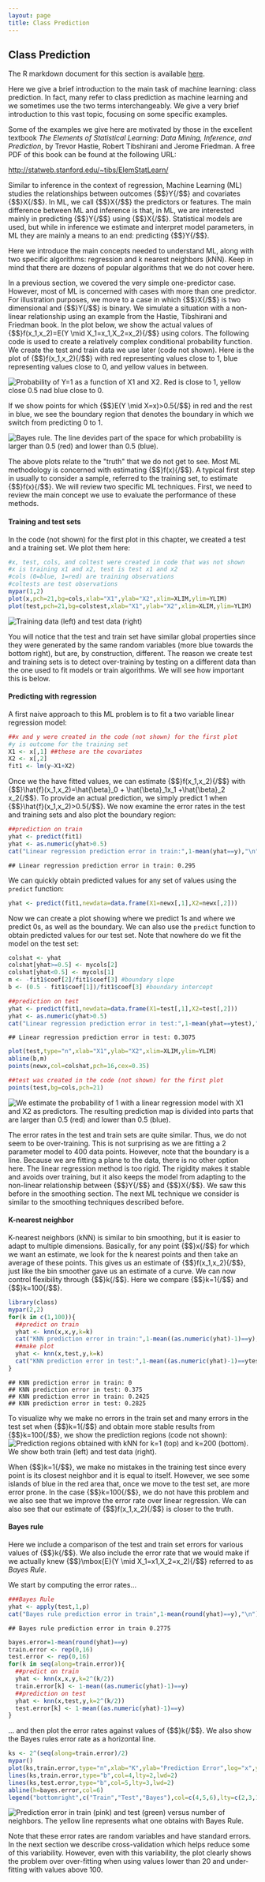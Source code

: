 ```yaml
---
layout: page
title: Class Prediction
---
```



## Class Prediction

The R markdown document for this section is available [here](https://github.com/genomicsclass/labs/tree/master/ml/machine_learning.Rmd).

Here we give a brief introduction to the main task of machine learning:
class prediction. In fact, many refer to class prediction as machine
learning and we sometimes use the two terms interchangeably. We give a very brief introduction to this vast topic, focusing on some specific examples.

Some of the examples we give here are motivated by those in the excellent
textbook *The Elements of Statistical Learning: Data Mining, Inference, and
Prediction*, by Trevor Hastie, Robert Tibshirani and Jerome Friedman. A
free PDF of this book can be found at the following URL: 

<http://statweb.stanford.edu/~tibs/ElemStatLearn/>

Similar to inference in the context of regression, Machine Learning (ML) studies the relationships between outcomes {$$}Y{/$$} and covariates {$$}X{/$$}. In ML, we call {$$}X{/$$} the predictors or features. The main difference between ML and inference is that, in ML, we are interested mainly in predicting {$$}Y{/$$} using {$$}X{/$$}. Statistical models are used, but while in inference we estimate and interpret model parameters, in ML they are mainly a means to an end: predicting {$$}Y{/$$}. 

Here we introduce the main concepts needed to understand ML, along with two specific algorithms: regression and k nearest neighbors (kNN). Keep in mind that there are dozens of popular algorithms that we do not cover here.

In a previous section, we covered the very simple one-predictor case. However, most of ML is concerned with cases with more than one predictor. For illustration purposes, we move to a case in which {$$}X{/$$} is two dimensional and {$$}Y{/$$} is binary. We simulate a situation with a non-linear relationship using an example from the Hastie, Tibshirani and Friedman book. In the plot below, we show the actual values of {$$}f(x_1,x_2)=E(Y \mid X_1=x_1,X_2=x_2){/$$} using colors. The following code is used to create a relatively complex conditional probability function. We create the test and train data we use later (code not shown). Here is the plot of {$$}f(x_1,x_2){/$$} with red representing values close to 1, blue representing values close to 0, and yellow values in between.

![Probability of Y=1 as a function of X1 and X2. Red is close to 1, yellow close 0.5 nad blue close to 0.](images/R/machine_learning-tmp-conditional_prob-1.png) 

If we show points for which {$$}E(Y \mid X=x)>0.5{/$$} in red and the rest in blue, we see the boundary region that denotes the boundary in which we switch from predicting 0 to 1.

![Bayes rule. The line devides part of the space for which probability is larger than 0.5 (red) and lower than 0.5 (blue).](images/R/machine_learning-tmp-bayes_rule-1.png) 

The above plots relate to the "truth" that we do not get to see. Most ML methodology is concerned with estimating {$$}f(x){/$$}. A typical first step in usually to consider a sample, referred to the training set, to estimate {$$}f(x){/$$}. We will review two specific ML techniques. First, we need to review the main concept we use to evaluate the performance of these methods. 

#### Training and test sets

In the code (not shown) for the first plot in this chapter, we created a test and a training set. We plot them here:


```r
#x, test, cols, and coltest were created in code that was not shown
#x is training x1 and x2, test is test x1 and x2
#cols (0=blue, 1=red) are training observations
#coltests are test observations
mypar(1,2)
plot(x,pch=21,bg=cols,xlab="X1",ylab="X2",xlim=XLIM,ylim=YLIM)
plot(test,pch=21,bg=colstest,xlab="X1",ylab="X2",xlim=XLIM,ylim=YLIM)
```

![Training data (left) and test data (right)](images/R/machine_learning-tmp-test_train-1.png) 

You will notice that the test and train set have similar global properties since they were generated by the same random variables (more blue towards the bottom right), but are, by construction, different. The reason we create test and training sets is to detect over-training by testing on a different data than the one used to fit models or train algorithms. We will see how important this is below.

#### Predicting with regression


A first naive approach to this ML problem is to fit a two variable linear regression model:


```r
##x and y were created in the code (not shown) for the first plot
#y is outcome for the training set
X1 <- x[,1] ##these are the covariates
X2 <- x[,2] 
fit1 <- lm(y~X1+X2)
```

Once we the have fitted values, we can estimate {$$}f(x_1,x_2){/$$} with {$$}\hat{f}(x_1,x_2)=\hat{\beta}_0 + \hat{\beta}_1x_1 +\hat{\beta}_2 x_2{/$$}. To provide an actual prediction, we simply predict 1 when {$$}\hat{f}(x_1,x_2)>0.5{/$$}. We now examine the error rates in the test and training sets and also plot the boundary region:


```r
##prediction on train
yhat <- predict(fit1)
yhat <- as.numeric(yhat>0.5)
cat("Linear regression prediction error in train:",1-mean(yhat==y),"\n")
```

```
## Linear regression prediction error in train: 0.295
```

We can quickly obtain predicted values for any set of values using the `predict` function:


```r
yhat <- predict(fit1,newdata=data.frame(X1=newx[,1],X2=newx[,2]))
```

Now we can create a plot showing where we predict 1s and where we predict 0s, as well as the boundary. We can also use the `predict` function to obtain predicted values for our test set. Note that nowhere do we fit the model on the test set: 


```r
colshat <- yhat
colshat[yhat>=0.5] <- mycols[2]
colshat[yhat<0.5] <- mycols[1]
m <- -fit1$coef[2]/fit1$coef[3] #boundary slope
b <- (0.5 - fit1$coef[1])/fit1$coef[3] #boundary intercept

##prediction on test
yhat <- predict(fit1,newdata=data.frame(X1=test[,1],X2=test[,2]))
yhat <- as.numeric(yhat>0.5)
cat("Linear regression prediction error in test:",1-mean(yhat==ytest),"\n")
```

```
## Linear regression prediction error in test: 0.3075
```

```r
plot(test,type="n",xlab="X1",ylab="X2",xlim=XLIM,ylim=YLIM)
abline(b,m)
points(newx,col=colshat,pch=16,cex=0.35)

##test was created in the code (not shown) for the first plot
points(test,bg=cols,pch=21)
```

![We estimate the probability of 1 with a linear regression model with X1 and X2 as predictors. The resulting prediction map is divided into parts that are larger than 0.5 (red) and lower than 0.5 (blue).](images/R/machine_learning-tmp-regression_prediction-1.png) 

The error rates in the test and train sets are quite similar. Thus, we do not seem to be over-training. This is not surprising as we are fitting a 2 parameter model to 400 data points. However, note that the boundary is a line. Because we are fitting a plane to the data, there is no other option here. The linear regression method is too rigid. The rigidity makes it stable and avoids over training, but it also keeps the model from adapting to the non-linear relationship between {$$}Y{/$$} and {$$}X{/$$}. We saw this before in the smoothing section. The next ML technique we consider is similar to the smoothing techniques described before.

<a name="knn"></a>

#### K-nearest neighbor

K-nearest neighbors (kNN) is similar to bin smoothing, but it is easier to adapt to multiple dimensions. Basically, for any point {$$}x{/$$} for which we want an estimate, we look for the k nearest points and then take an average of these points. This gives us an estimate of {$$}f(x_1,x_2){/$$}, just like the bin smoother gave us an estimate of a curve. We can now control flexibility through {$$}k{/$$}. Here we compare {$$}k=1{/$$} and {$$}k=100{/$$}.


```r
library(class)
mypar(2,2)
for(k in c(1,100)){
  ##predict on train
  yhat <- knn(x,x,y,k=k)
  cat("KNN prediction error in train:",1-mean((as.numeric(yhat)-1)==y),"\n")
  ##make plot
  yhat <- knn(x,test,y,k=k)
  cat("KNN prediction error in test:",1-mean((as.numeric(yhat)-1)==ytest),"\n")
}
```

```
## KNN prediction error in train: 0 
## KNN prediction error in test: 0.375 
## KNN prediction error in train: 0.2425 
## KNN prediction error in test: 0.2825
```

To visualize why we make no errors in the train set and many errors in the test set when {$$}k=1{/$$} and obtain more stable results from {$$}k=100{/$$}, we show the prediction regions (code not shown):
![Prediction regions obtained with kNN for k=1 (top) and k=200 (bottom). We show both train (left) and test data (right).](images/R/machine_learning-tmp-knn-1.png) 

When {$$}k=1{/$$}, we make no mistakes in the training test since every point is its closest neighbor and it is equal to itself. However, we see some islands of blue in the red area that, once we move to the test set, are more error prone. In the case {$$}k=100{/$$}, we do not have this problem and we also see that we improve the error rate over linear regression. We can also see that our estimate of {$$}f(x_1,x_2){/$$} is closer to the truth.

#### Bayes rule

Here we include a comparison of the test and train set errors for various values of {$$}k{/$$}. We also include the error rate that we would make if we actually knew {$$}\mbox{E}(Y \mid X_1=x1,X_2=x_2){/$$} referred to as _Bayes Rule_.

We start by computing the error rates...


```r
###Bayes Rule
yhat <- apply(test,1,p)
cat("Bayes rule prediction error in train",1-mean(round(yhat)==y),"\n")
```

```
## Bayes rule prediction error in train 0.2775
```

```r
bayes.error=1-mean(round(yhat)==y)
train.error <- rep(0,16)
test.error <- rep(0,16)
for(k in seq(along=train.error)){
  ##predict on train
  yhat <- knn(x,x,y,k=2^(k/2))
  train.error[k] <- 1-mean((as.numeric(yhat)-1)==y)
  ##prediction on test    
  yhat <- knn(x,test,y,k=2^(k/2))
  test.error[k] <- 1-mean((as.numeric(yhat)-1)==y)
}
```

... and then plot the error rates against values of {$$}k{/$$}. We also show the Bayes rules error rate as a horizontal line.


```r
ks <- 2^(seq(along=train.error)/2)
mypar()
plot(ks,train.error,type="n",xlab="K",ylab="Prediction Error",log="x",ylim=range(c(test.error,train.error)))
lines(ks,train.error,type="b",col=4,lty=2,lwd=2)
lines(ks,test.error,type="b",col=5,lty=3,lwd=2)
abline(h=bayes.error,col=6)
legend("bottomright",c("Train","Test","Bayes"),col=c(4,5,6),lty=c(2,3,1),box.lwd=0)
```

![Prediction error in train (pink) and test (green) versus number of neighbors. The yellow line represents what one obtains with Bayes Rule.](images/R/machine_learning-tmp-bayes_rule2-1.png) 

Note that these error rates are random variables and have standard errors. In the next section we describe cross-validation which helps reduce some of this variability. However, even with this variability, the plot clearly shows the problem over over-fitting when using values lower than 20 and under-fitting with values above 100.




